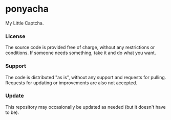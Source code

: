 # ponyacha

My Little Captcha.

### License

The source code is provided free of charge, without any restrictions or conditions.  If someone needs something, take it and do what you want.

### Support

The code is distributed "as is", without any support and requests for pulling. Requests for updating or improvements are also not accepted.

### Update

This repository may occasionally be updated as needed (but it doesn't have to be).
